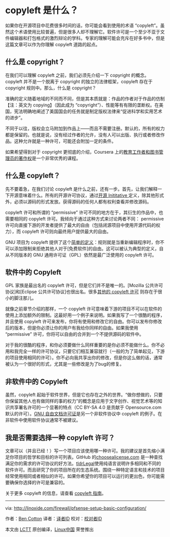copyleft 是什么？
=============

如果你在开源项目中花费很多时间的话，你可能会看到使用的术语 “copyleft”。虽然这个术语使用比较普遍，但是很多人却不理解它。软件许可是一个至少不亚于文件编辑器和打包格式的激烈辩论的学科。专家的理解可能会充斥在好多书中，但是这篇文章可以作为你理解 copyleft 道路的起点。


## 什么是 copyright？

在我们可以理解 copyleft 之前，我们必须先介绍一下 copyright 的概念。copyleft 并不是一个脱离于 copyright 的独立的法律框架，copyleft 存在于 copyright 规则中。那么，什么是 copyright？

准确的定义随着地域的不同而不同，但是其本质就是：作品的作者对于作品的仿制【注：英文为 copying】（因此成为 “copyright”）、性能等有有限的垄断权。在美国，宪法明确地阐述了美国国会的任务就是制定版权法律来“促进科学和实用艺术的进步”。

不同于以往，版权会立马附加到作品上——而且不需要注册。默认的，所有的权力都是保留的。也就是说，没有经过作者的允许，没有人可以出版、执行或者修改作品。这种允许就是一种许可，可能还会附加一定的条件。

如果希望得到对于 copyright 更彻底的介绍，Coursera 上的[教育工作者和图书管理员的著作权](https://www.coursera.org/learn/copyright-for-education)是一个非常优秀的课程。

## 什么是 copyleft？

先不要着急，在我们讨论 copyleft 是什么之前，还有一步。首先，让我们解释一下开源意味着什么。所有的开源许可协议，通过[开源 Inititative ](https://opensource.org/osd)定义，除其他形式外，必须以源码的形式发放。获得源码的任何人都有权利查看并修改源码。

copyleft 许可和所谓的 “permissive” 许可不同的地方在于，其衍生的作品中，也需要相同的 copyleft 许可。我倾向于通过这种方式来讨论两者不同： permissive 许可向直接下游的开发者提供了最大的自由（包括闭源项目中使用开源代码的权力），而 copyleft 许可则向最终用户提供最大的自由。

GNU 项目为 copyleft 提供了这个[简单的定义](https://www.gnu.org/philosophy/free-sw.en.html)：规则就是当重新编辑程序时，你不可以添加限制来拒绝其他人对于[免费软件]的自由。这可以被认为典型的定义，自从不同版本的 GNU 通用许可证（GPL）依然是最广泛使用的 copyleft 许可。	

## 软件中的 Copyleft

GPL 家族是最出名的 copyleft 许可，但是它们并不是唯一的。[Mozilla 公共许可协议]和[Eclipse 公共许可协议]也很出名。很多[其他的 copyleft 许可](https://tldrlegal.com/licenses/tags/Copyleft) 则存在于很小的脚注那儿。

就像之前章节介绍的那样，一个 copyleft 许可意味着下游的项目不可以在软件的使用上添加额外的限制。这最好用一个例子来说明。如果我写了一个很酷的程序，并且使用 copyleft 许可来发布，你将有使用和修改它的自由。你可以发布你修改后的版本，但是你必须让你的用户有我给你同样的自由。如果我使用 “permissive” 许可，你将可以自由的合并到一个不提供源码的软件中。

对于我的很酷的程序，和你必须要做什么同样重要的是你必须不能做什么。你不必用和我完全一样的许可协议，只要它们相互兼容就行（一般的为了简单起见，下游的项目使用相同的许可）。你不必向我共享出你的修改，但是你这么做的话，通常被认为一个很好的形式，尤其是一些修改是为了bug的修复。

## 非软件中的 Copyleft

虽然，copyleft 起始于软件世界，但是它也存在之外的世界。“做你想做的，只要你保留其他人也有做同样的事的权力”的概念是应用于文字创作、视觉艺术等的知识共享署名许可的一个显著的特点（CC BY-SA 4.0 是贡献于 Opensource.com 默认的许可）。[GNU 自由文档许可证](https://www.gnu.org/licenses/fdl.html)是另一个非软件协议中 copyleft 的例子。在非软件中使用软件协议通常不被建议。


## 我是否需要选择一种 copyleft 许可？

文章可以（并且已经！）写一个项目应该使用哪一种许可。我的建议是首先缩小满足你项目的哲学和目标的许可列表。GitHub 的[choosealicense.com](http://choosealicense.com/) 是一种查找满足你的需求的许可协议的好方法。[tldrLegal](https://tldrlegal.com/)使用纯语言说明许多相同和不同的软件许可。而且研究了你的项目所在的生态系统。围绕一种特定语言和技术的项目经常使用相同或者相似的许可。如果你希望你的项目可以运行的更出色，你可能需要确保你选择的许可是兼容的。

关于更多 copyleft 的信息，请查看 [copyleft 指南](https://copyleft.org/)。

--------------------------------------------------------------------------------

via: http://linoxide.com/firewall/pfsense-setup-basic-configuration/

作者：[Ben Cotton][a]
译者：[译者ID](https://github.com/译者ID)
校对：[校对者ID](https://github.com/校对者ID)

本文由 [LCTT](https://github.com/LCTT/TranslateProject) 原创编译，[Linux中国](https://linux.cn/) 荣誉推出

[a]: https://opensource.com/users/bcotton

